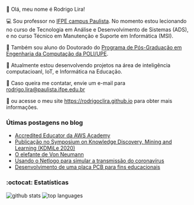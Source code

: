 👋 Olá, meu nome é Rodrigo Lira! 

:computer: Sou professor no [IFPE campus Paulista](https://portal.ifpe.edu.br/campus/paulista). No momento estou lecionando no curso de Tecnologia em Análise e Desenvolvimento de Sistemas (ADS), e no curso Técnico em Manutenção e Suporte em Informática (MSI). 

:notebook: Também sou aluno do Doutorado do [Programa de Pós-Graduação em Engenharia da Computação da POLI/UPE](http://ppgec.ecomp.poli.br/). 

:hammer: Atualmente estou desenvolvendo projetos na área de inteligência computacioanl, IoT, e Informática na Educação. 

:email: Caso queira me contatar, envie um e-mail para rodrigo.lira@paulista.ifpe.edu.br
 
:page_facing_up: ou acesse o meu site https://rodrigoclira.github.io para obter mais informações.

### Útimas postagens no blog
<!-- BLOG-POST-LIST:START -->
- [Accredited Educator da AWS Academy](https://rodrigoclira.github.io/post/cloud-practitioner/)
- [Publicação no Symposium on Knowledge Discovery, Mining and Learning (KDMiLe 2020)](https://rodrigoclira.github.io/post/kdmile2020/)
- [O elefante de Von Neumann](https://rodrigoclira.github.io/post/elefante-von-neumann/)
- [Usando o Netlogo para simular a transmissão do coronavírus](https://rodrigoclira.github.io/post/usando-netlogo-para-simular-transmissao-covid19/)
- [Desenvolvimento de uma placa PCB para fins educacionais](https://rodrigoclira.github.io/post/projeto-easyeda/)
<!-- BLOG-POST-LIST:END -->


### :octocat: Estatísticas

 ![github stats](https://github-readme-stats.vercel.app/api?username=rodrigoclira&show_icons=true&hide_title=true&locale=pt-br)
![top languages](https://github-readme-stats.vercel.app/api/top-langs/?username=rodrigoclira&layout=compact&locale=pt-br)


<!--
**rodrigoclira/rodrigoclira** is a ✨ _special_ ✨ repository because its `README.md` (this file) appears on your GitHub profile.

Here are some ideas to get you started:

- 🔭 I’m currently working on ...
- 🌱 I’m currently learning ...
- 👯 I’m looking to collaborate on ...
- 🤔 I’m looking for help with ...
- 💬 Ask me about ...
- 📫 How to reach me: ...
- 😄 Pronouns: ...
- ⚡ Fun fact: ...

https://gist.github.com/rxaviers/7360908
-->
